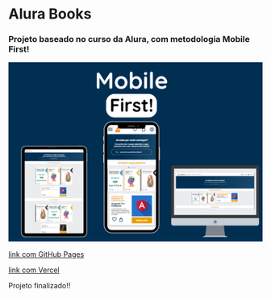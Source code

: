 # Alura Books
### Projeto baseado no curso da Alura, com metodologia Mobile First!

![Imagem ilustrativa do projeto](img/propaganda.png)

[link com GitHub Pages](https://jeiversonchristian.github.io/alura_books/)

[link com Vercel](https://alura-books-blush-six.vercel.app/)

Projeto finalizado!!